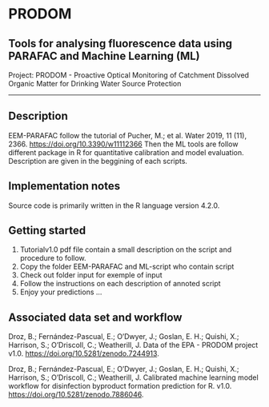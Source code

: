 # PRODOM
Tools for analysing fluorescence data using PARAFAC and Machine Learning (ML)
-----------------------------------------------------------------------------------
Project: PRODOM - Proactive Optical Monitoring of Catchment Dissolved Organic Matter for Drinking Water Source Protection

-----------------------------------------------------------------------------------
Description
--------------------
EEM-PARAFAC follow the tutorial of Pucher, M.; et al. Water 2019, 11 (11), 2366. https://doi.org/10.3390/w11112366
Then the ML tools are follow different package in R for quantitative calibration and model evaluation. 
Description are given in the beggining of each scripts.

Implementation notes
--------------------
Source code is primarily written in the R language version 4.2.0.

Getting started
----------------
1.	Tutorialv1.0 pdf file contain a small description on the script and procedure to follow.
2.  Copy the folder EEM-PARAFAC and ML-script who contain script
3.	Check out folder input for exemple of input
4.	Follow the instructions on each description of annoted script
5. Enjoy your predictions ...

Associated data set and workflow
--------------------------------
Droz, B.; Fernández-Pascual, E.; O’Dwyer, J.; Goslan, E. H.; Quishi, X.; Harrison, S.; O’Driscoll, C.; Weatherill, J. Data of the EPA - PRODOM project v1.0. https://doi.org/10.5281/zenodo.7244913. 

Droz, B.; Fernández-Pascual, E.; O’Dwyer, J.; Goslan, E. H.; Quishi, X.; Harrison, S.; O’Driscoll, C.; Weatherill, J. Calibrated machine learning model workflow for disinfection byproduct formation prediction for R. v1.0. https://doi.org/10.5281/zenodo.7886046.
